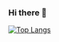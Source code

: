 ### Hi there 👋

[![Top Langs](https://github-readme-stats.vercel.app/api/top-langs/?username=NAVYSHUNTA&layout=compact)](https://github.com/anuraghazra/github-readme-stats)


<!--
**NAVYSHUNTA/NAVYSHUNTA** is a ✨ _special_ ✨ repository because its `README.md` (this file) appears on your GitHub profile.

Here are some ideas to get you started:

- 🔭 I’m currently working on ...
- 🌱 I’m currently learning ...
- 👯 I’m looking to collaborate on ...
- 🤔 I’m looking for help with ...
- 💬 Ask me about ...
- 📫 How to reach me: ...
- 😄 Pronouns: ...
- ⚡ Fun fact: ...
-->
